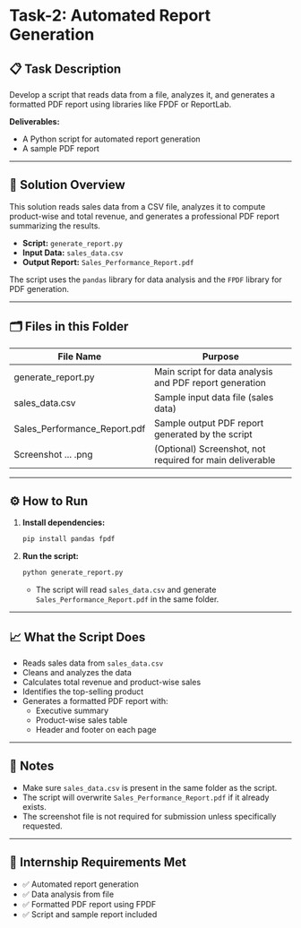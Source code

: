 # Task-2: Automated Report Generation

## 📋 Task Description
Develop a script that reads data from a file, analyzes it, and generates a formatted PDF report using libraries like FPDF or ReportLab.

**Deliverables:**
- A Python script for automated report generation
- A sample PDF report

---

## 🚀 Solution Overview
This solution reads sales data from a CSV file, analyzes it to compute product-wise and total revenue, and generates a professional PDF report summarizing the results.

- **Script:** `generate_report.py`
- **Input Data:** `sales_data.csv`
- **Output Report:** `Sales_Performance_Report.pdf`

The script uses the `pandas` library for data analysis and the `FPDF` library for PDF generation.

---

## 🗂️ Files in this Folder
| File Name                    | Purpose                                                      |
|-----------------------------|--------------------------------------------------------------|
| generate_report.py           | Main script for data analysis and PDF report generation      |
| sales_data.csv               | Sample input data file (sales data)                          |
| Sales_Performance_Report.pdf | Sample output PDF report generated by the script             |
| Screenshot ... .png          | (Optional) Screenshot, not required for main deliverable     |

---

## ⚙️ How to Run
1. **Install dependencies:**
   ```bash
   pip install pandas fpdf
   ```
2. **Run the script:**
   ```bash
   python generate_report.py
   ```
   - The script will read `sales_data.csv` and generate `Sales_Performance_Report.pdf` in the same folder.

---

## 📈 What the Script Does
- Reads sales data from `sales_data.csv`
- Cleans and analyzes the data
- Calculates total revenue and product-wise sales
- Identifies the top-selling product
- Generates a formatted PDF report with:
  - Executive summary
  - Product-wise sales table
  - Header and footer on each page

---

## 📝 Notes
- Make sure `sales_data.csv` is present in the same folder as the script.
- The script will overwrite `Sales_Performance_Report.pdf` if it already exists.
- The screenshot file is not required for submission unless specifically requested.

---

## 🎯 Internship Requirements Met
- ✅ Automated report generation
- ✅ Data analysis from file
- ✅ Formatted PDF report using FPDF
- ✅ Script and sample report included 